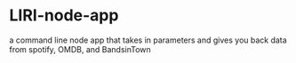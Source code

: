 # LIRI-node-app
a command line node app that takes in parameters and gives you back data from spotify, OMDB, and BandsinTown

